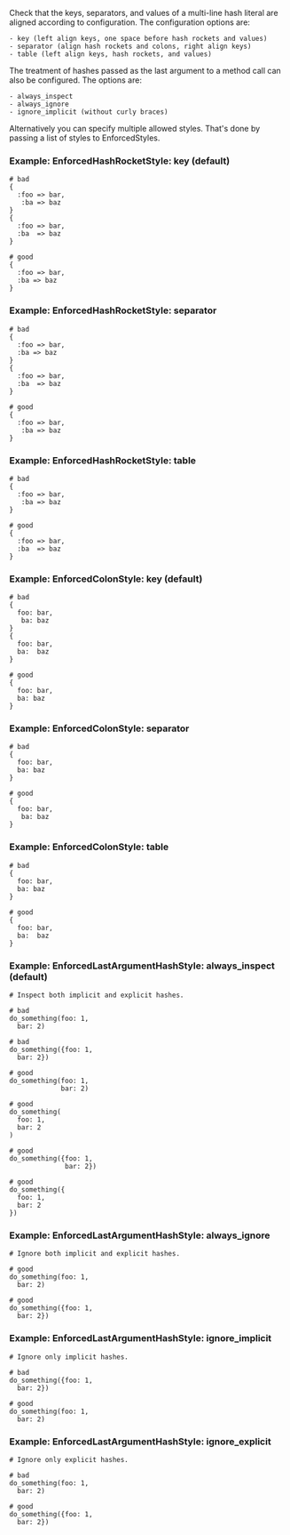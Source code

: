 Check that the keys, separators, and values of a multi-line hash
literal are aligned according to configuration. The configuration
options are:

    - key (left align keys, one space before hash rockets and values)
    - separator (align hash rockets and colons, right align keys)
    - table (left align keys, hash rockets, and values)

The treatment of hashes passed as the last argument to a method call
can also be configured. The options are:

    - always_inspect
    - always_ignore
    - ignore_implicit (without curly braces)

Alternatively you can specify multiple allowed styles. That's done by
passing a list of styles to EnforcedStyles.

### Example: EnforcedHashRocketStyle: key (default)
    # bad
    {
      :foo => bar,
       :ba => baz
    }
    {
      :foo => bar,
      :ba  => baz
    }

    # good
    {
      :foo => bar,
      :ba => baz
    }

### Example: EnforcedHashRocketStyle: separator
    # bad
    {
      :foo => bar,
      :ba => baz
    }
    {
      :foo => bar,
      :ba  => baz
    }

    # good
    {
      :foo => bar,
       :ba => baz
    }

### Example: EnforcedHashRocketStyle: table
    # bad
    {
      :foo => bar,
       :ba => baz
    }

    # good
    {
      :foo => bar,
      :ba  => baz
    }

### Example: EnforcedColonStyle: key (default)
    # bad
    {
      foo: bar,
       ba: baz
    }
    {
      foo: bar,
      ba:  baz
    }

    # good
    {
      foo: bar,
      ba: baz
    }

### Example: EnforcedColonStyle: separator
    # bad
    {
      foo: bar,
      ba: baz
    }

    # good
    {
      foo: bar,
       ba: baz
    }

### Example: EnforcedColonStyle: table
    # bad
    {
      foo: bar,
      ba: baz
    }

    # good
    {
      foo: bar,
      ba:  baz
    }

### Example: EnforcedLastArgumentHashStyle: always_inspect (default)
    # Inspect both implicit and explicit hashes.

    # bad
    do_something(foo: 1,
      bar: 2)

    # bad
    do_something({foo: 1,
      bar: 2})

    # good
    do_something(foo: 1,
                 bar: 2)

    # good
    do_something(
      foo: 1,
      bar: 2
    )

    # good
    do_something({foo: 1,
                  bar: 2})

    # good
    do_something({
      foo: 1,
      bar: 2
    })

### Example: EnforcedLastArgumentHashStyle: always_ignore
    # Ignore both implicit and explicit hashes.

    # good
    do_something(foo: 1,
      bar: 2)

    # good
    do_something({foo: 1,
      bar: 2})

### Example: EnforcedLastArgumentHashStyle: ignore_implicit
    # Ignore only implicit hashes.

    # bad
    do_something({foo: 1,
      bar: 2})

    # good
    do_something(foo: 1,
      bar: 2)

### Example: EnforcedLastArgumentHashStyle: ignore_explicit
    # Ignore only explicit hashes.

    # bad
    do_something(foo: 1,
      bar: 2)

    # good
    do_something({foo: 1,
      bar: 2})
